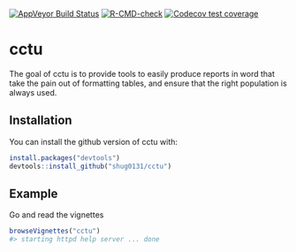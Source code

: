 
<!-- badges: start 
[![Travis-CI Build Status](https://travis-ci.com/shug0131/cctu.svg?branch=master)](https://travis-ci.com/shug0131/cctu)-->

[![AppVeyor Build
Status](https://ci.appveyor.com/api/projects/status/github/shug0131/cctu?branch=master&svg=true)](https://ci.appveyor.com/project/shug0131/cctu)
[![R-CMD-check](https://github.com/shug0131/cctu/workflows/R-CMD-check/badge.svg)](https://github.com/shug0131/cctu/actions)
[![Codecov test
coverage](https://codecov.io/gh/shug0131/cctu/branch/master/graph/badge.svg)](https://codecov.io/gh/shug0131/cctu?branch=master)
<!-- badges: end -->

<!-- README.md is generated from README.Rmd. Please edit that file -->

# cctu

The goal of cctu is to provide tools to easily produce reports in word
that take the pain out of formatting tables, and ensure that the right
population is always used.

## Installation

You can install the github version of cctu with:

``` r
install.packages("devtools")
devtools::install_github("shug0131/cctu")
```

## Example

Go and read the vignettes

``` r
browseVignettes("cctu")
#> starting httpd help server ... done
```

